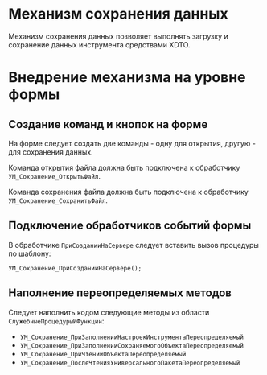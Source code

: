 # Механизм сохранения данных

Механизм сохранения данных позволяет выполнять загрузку и сохранение данных инструмента средствами XDTO.

# Внедрение механизма на уровне формы

## Создание команд и кнопок на форме

На форме следует создать две команды - одну для открытия, другую - для сохранения данных.

Команда открытия файла должна быть подключена к обработчику `УМ_Сохранение_ОткрытьФайл`.

Команда сохранения файла должна быть подключена к обработчику `УМ_Сохранение_СохранитьФайл`.

## Подключение обработчиков событий формы

В обработчике `ПриСозданииНаСервере` следует вставить вызов процедуры по шаблону:

```1c
УМ_Сохранение_ПриСозданииНаСервере();
```

## Наполнение переопределяемых методов

Следует наполнить кодом следующие методы из области `СлужебныеПроцедурыИФункции`:
- `УМ_Сохранение_ПриЗаполненииНастроекИнструментаПереопределяемый`
- `УМ_Сохранение_ПриЗаполненииСохраняемогоОбъектаПереопределяемый`
- `УМ_Сохранение_ПриЧтенииОбъектаПереопределяемый`
- `УМ_Сохранение_ПослеЧтенияУниверсальногоПакетаПереопределяемый`
